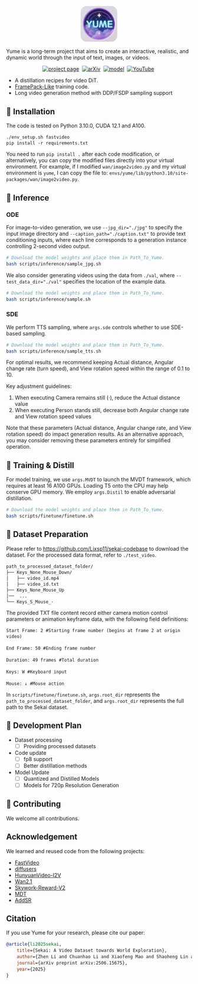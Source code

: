 <div align="center">
<img src=assets/yume.png width="20%"/>
</div>

Yume is a long-term project that aims to create an interactive, realistic, and dynamic world through the input of text, images, or videos.


<div align="center">




[![project page](https://img.shields.io/badge/Project-Page-2ea44f)](https://stdstu12.github.io/YUME-Project/)&nbsp;
[![arXiv](https://img.shields.io/badge/arXiv%20paper-2506.15675-b31b1b.svg)](https://arxiv.org/abs/2506.15675)&nbsp;
[![model](https://img.shields.io/badge/%F0%9F%A4%97%20Hugging%20Face-Model-blue)](https://huggingface.co/stdstu123/Yume-I2V-540P)&nbsp;
[![YouTube](https://badges.aleen42.com/src/youtube.svg)](https://www.youtube.com/watch?v=X6fFzsLp_3Q)&nbsp;

</div>

- A distillation recipes for video DiT.
- [FramePack-Like](https://github.com/lllyasviel/FramePack) training code.
- Long video generation method with DDP/FSDP sampling support



## 🔧 Installation
The code is tested on Python 3.10.0, CUDA 12.1 and A100.
```
./env_setup.sh fastvideo
pip install -r requirements.txt
```
You need to run `pip install .` after each code modification, or alternatively, you can copy the modified files directly into your virtual environment. For example, if I modified `wan/image2video.py` and my virtual environment is `yume`, I can copy the file to:
`envs/yume/lib/python3.10/site-packages/wan/image2video.py`.

## 🚀 Inference

### ODE
For image-to-video generation, we use `--jpg_dir="./jpg"` to specify the input image directory and `--caption_path="./caption.txt"` to provide text conditioning inputs, where each line corresponds to a generation instance controlling 2-second video output.
```bash
# Download the model weights and place them in Path_To_Yume.
bash scripts/inference/sample_jpg.sh 
```
We also consider generating videos using the data from `./val`, where `--test_data_dir="./val"` specifies the location of the example data.
```bash
# Download the model weights and place them in Path_To_Yume.
bash scripts/inference/sample.sh 
```
### SDE
We perform TTS sampling, where `args.sde` controls whether to use SDE-based sampling.
```bash
# Download the model weights and place them in Path_To_Yume.
bash scripts/inference/sample_tts.sh 
```

For optimal results, we recommend keeping Actual distance, Angular change rate (turn speed), and View rotation speed within the range of 0.1 to 10. 

Key adjustment guidelines:
1. When executing Camera remains still (·), reduce the Actual distance value
2. When executing Person stands still, decrease both Angular change rate and View rotation speed values

Note that these parameters (Actual distance, Angular change rate, and View rotation speed) do impact generation results. As an alternative approach, you may consider removing these parameters entirely for simplified operation.



## 🎯 Training & Distill 
For model training, we use `args.MVDT` to launch the MVDT framework, which requires at least 16 A100 GPUs. Loading T5 onto the CPU may help conserve GPU memory. We employ `args.Distil` to enable adversarial distillation.
```bash
# Download the model weights and place them in Path_To_Yume.
bash scripts/finetune/finetune.sh
```

## 🧱 Dataset Preparation
Please refer to https://github.com/Lixsp11/sekai-codebase to download the dataset. For the processed data format, refer to `./test_video`.
```
path_to_processed_dataset_folder/
├── Keys_None_Mouse_Down/ 
│   ├── video_id.mp4
│   ├── video_id.txt
├── Keys_None_Mouse_Up
│──  ...
└── Keys_S_Mouse_·
```
The provided TXT file content record either camera motion control parameters or animation keyframe data, with the following field definitions:
```
Start Frame: 2 #Starting frame number (begins at frame 2 at origin video)

End Frame: 50 #Ending frame number

Duration: 49 frames #Total duration

Keys: W #Keyboard input

Mouse: ↓ #Mouse action
```
In `scripts/finetune/finetune.sh`, `args.root_dir` represents the `path_to_processed_dataset_folder`, and `args.root_dir` represents the full path to the Sekai dataset.


## 📑 Development Plan
- Dataset processing
  - [ ] Providing processed datasets
- Code update
  - [ ] fp8 support
  - [ ] Better distillation methods
- ​​Model Update
  - [ ] Quantized and Distilled Models
  - [ ] Models for 720p Resolution Generation​

## 🤝 Contributing
We welcome all contributions.


## Acknowledgement
We learned and reused code from the following projects:
- [FastVideo](https://github.com/hao-ai-lab/FastVideo)
- [diffusers](https://github.com/huggingface/diffusers)
- [HunyuanVideo-I2V](https://github.com/Tencent-Hunyuan/HunyuanVideo-I2V)
- [Wan2.1](https://github.com/Wan-Video/Wan2.1)
- [Skywork-Reward-V2](https://github.com/SkyworkAI/Skywork-Reward-V2)
- [MDT](https://github.com/sail-sg/MDT)
- [AddSR](https://github.com/NJU-PCALab/AddSR)

## Citation
If you use Yume for your research, please cite our paper:

```bibtex
@article{li2025sekai,
    title={Sekai: A Video Dataset towards World Exploration}, 
    author={Zhen Li and Chuanhao Li and Xiaofeng Mao and Shaoheng Lin and Ming Li and Shitian Zhao and Zhaopan Xu and Xinyue Li and Yukang Feng and Jianwen Sun and Zizhen Li and Fanrui Zhang and Jiaxin Ai and Zhixiang Wang and Yuwei Wu and Tong He and Jiangmiao Pang and Yu Qiao and Yunde Jia and Kaipeng Zhang},
    journal={arXiv preprint arXiv:2506.15675},
    year={2025}
}

```
